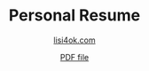 <h1 align="center">Personal Resume</h1>
<p align="center"><a href="https://lisi4ok.com" target="_blank">lisi4ok.com</a></p>
<p align="center"><a href="https://lisi4ok.com/nikola-haralamov-personal-resume.pdf" target="_blank">PDF file</a></p>
